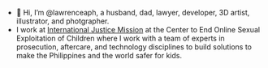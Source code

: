 - 👋 Hi, I’m @lawrenceaph, a husband, dad, lawyer, developer, 3D artist, illustrator, and photgrapher.
- I work at [International Justice Mission](https://ijm.org.ph) at the Center to End Online Sexual Exploitation of Children where I work with a team of experts in prosecution, aftercare, and technology disciplines to build solutions to make the Philippines and the world safer for kids. 

